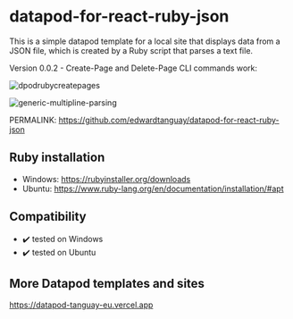 # datapod-for-react-ruby-json

This is a simple datapod template for a local site that displays data from a JSON file, which is created by a Ruby script that parses a text file.

Version 0.0.2 - Create-Page and Delete-Page CLI commands work:

![dpodrubycreatepages](https://github.com/user-attachments/assets/50e77d90-7078-40c2-8aec-77f764ebeddd)

![generic-multipline-parsing](https://github.com/user-attachments/assets/ca10e78a-5f76-4099-a69a-fb1b17b07199)

PERMALINK: https://github.com/edwardtanguay/datapod-for-react-ruby-json

## Ruby installation

- Windows: https://rubyinstaller.org/downloads
- Ubuntu: https://www.ruby-lang.org/en/documentation/installation/#apt

## Compatibility

- ✔️ tested on Windows
- ✔️ tested on Ubuntu

## More Datapod templates and sites

https://datapod-tanguay-eu.vercel.app
